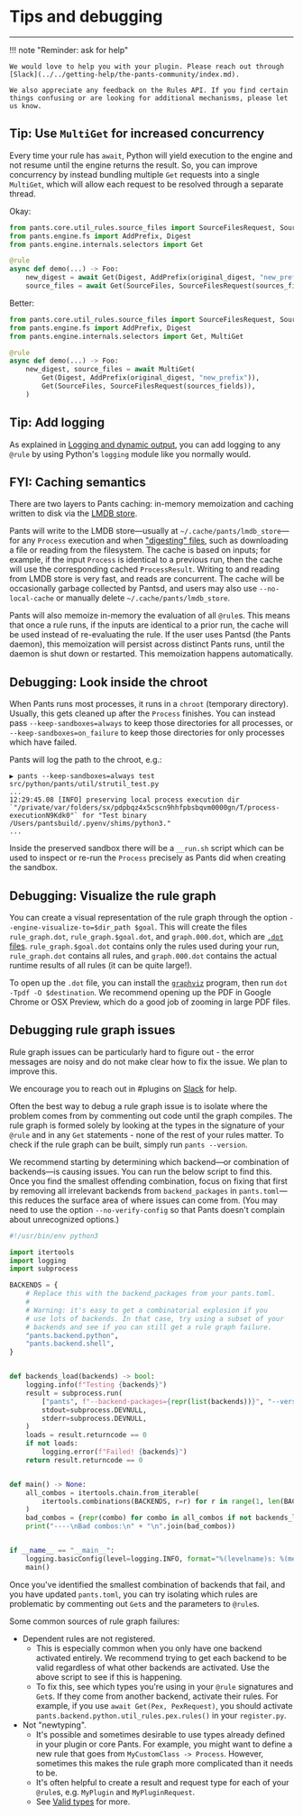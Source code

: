 # Tips and debugging

---

!!! note "Reminder: ask for help"

    We would love to help you with your plugin. Please reach out through [Slack](../../getting-help/the-pants-community/index.md).

    We also appreciate any feedback on the Rules API. If you find certain things confusing or are looking for additional mechanisms, please let us know.

## Tip: Use `MultiGet` for increased concurrency

Every time your rule has `await`, Python will yield execution to the engine and not resume until the engine returns the result. So, you can improve concurrency by instead bundling multiple `Get` requests into a single `MultiGet`, which will allow each request to be resolved through a separate thread.

Okay:

```python
from pants.core.util_rules.source_files import SourceFilesRequest, SourceFiles
from pants.engine.fs import AddPrefix, Digest
from pants.engine.internals.selectors import Get

@rule
async def demo(...) -> Foo:
    new_digest = await Get(Digest, AddPrefix(original_digest, "new_prefix"))
    source_files = await Get(SourceFiles, SourceFilesRequest(sources_fields))
```

Better:

```python
from pants.core.util_rules.source_files import SourceFilesRequest, SourceFiles
from pants.engine.fs import AddPrefix, Digest
from pants.engine.internals.selectors import Get, MultiGet

@rule
async def demo(...) -> Foo:
    new_digest, source_files = await MultiGet(
        Get(Digest, AddPrefix(original_digest, "new_prefix")),
        Get(SourceFiles, SourceFilesRequest(sources_fields)),
    )
```

## Tip: Add logging

As explained in [Logging and dynamic output](rules-api-logging.md), you can add logging to any `@rule` by using Python's `logging` module like you normally would.

## FYI: Caching semantics

There are two layers to Pants caching: in-memory memoization and caching written to disk via the [LMDB store](https://en.wikipedia.org/wiki/Lightning_Memory-Mapped_Database).

Pants will write to the LMDB store—usually at `~/.cache/pants/lmdb_store`—for any `Process` execution and when ["digesting" files](rules-api-file-system.md), such as downloading a file or reading from the filesystem. The cache is based on inputs; for example, if the input `Process` is identical to a previous run, then the cache will use the corresponding cached `ProcessResult`. Writing to and reading from LMDB store is very fast, and reads are concurrent. The cache will be occasionally garbage collected by Pantsd, and users may also use `--no-local-cache` or manually delete `~/.cache/pants/lmdb_store`.

Pants will also memoize in-memory the evaluation of all `@rule`s. This means that once a rule runs, if the inputs are identical to a prior run, the cache will be used instead of re-evaluating the rule. If the user uses Pantsd (the Pants daemon), this memoization will persist across distinct Pants runs, until the daemon is shut down or restarted. This memoization happens automatically.

## Debugging: Look inside the chroot

When Pants runs most processes, it runs in a `chroot` (temporary directory). Usually, this gets cleaned up after the `Process` finishes. You can instead pass `--keep-sandboxes=always` to keep those directories for all processes, or `--keep-sandboxes=on_failure` to keep those directories for only processes which have failed.

Pants will log the path to the chroot, e.g.:

```
▶ pants --keep-sandboxes=always test src/python/pants/util/strutil_test.py
...
12:29:45.08 [INFO] preserving local process execution dir `"/private/var/folders/sx/pdpbqz4x5cscn9hhfpbsbqvm0000gn/T/process-executionN9Kdk0"` for "Test binary /Users/pantsbuild/.pyenv/shims/python3."
...
```

Inside the preserved sandbox there will be a `__run.sh` script which can be used to inspect or re-run the `Process` precisely as Pants did when creating the sandbox.

## Debugging: Visualize the rule graph

You can create a visual representation of the rule graph through the option `--engine-visualize-to=$dir_path $goal`. This will create the files `rule_graph.dot`, `rule_graph.$goal.dot`, and `graph.000.dot`, which are [`.dot` files](https://en.wikipedia.org/wiki/DOT_%28graph_description_language%29). `rule_graph.$goal.dot` contains only the rules used during your run, `rule_graph.dot` contains all rules, and `graph.000.dot` contains the actual runtime results of all rules (it can be quite large!).

To open up the `.dot` file, you can install the [`graphviz`](https://graphviz.org) program, then run `dot -Tpdf -O $destination`. We recommend opening up the PDF in Google Chrome or OSX Preview, which do a good job of zooming in large PDF files.

## Debugging rule graph issues

Rule graph issues can be particularly hard to figure out - the error messages are noisy and do not make clear how to fix the issue. We plan to improve this.

We encourage you to reach out in #plugins on [Slack](../../getting-help/index.md) for help.

Often the best way to debug a rule graph issue is to isolate where the problem comes from by commenting out code until the graph compiles. The rule graph is formed solely by looking at the types in the signature of your `@rule` and in any `Get` statements - none of the rest of your rules matter. To check if the rule graph can be built, simply run `pants --version`.

We recommend starting by determining which backend—or combination of backends—is causing issues. You can run the below script to find this. Once you find the smallest offending combination, focus on fixing that first by removing all irrelevant backends from `backend_packages` in `pants.toml`—this reduces the surface area of where issues can come from. (You may need to use the option `--no-verify-config` so that Pants doesn't complain about unrecognized options.)

```python title="find_bad_backend_combos.py"
#!/usr/bin/env python3

import itertools
import logging
import subprocess

BACKENDS = {
    # Replace this with the backend_packages from your pants.toml.
    #
    # Warning: it's easy to get a combinatorial explosion if you
    # use lots of backends. In that case, try using a subset of your
    # backends and see if you can still get a rule graph failure.
    "pants.backend.python",
    "pants.backend.shell",
}


def backends_load(backends) -> bool:
    logging.info(f"Testing {backends}")
    result = subprocess.run(
        ["pants", f"--backend-packages={repr(list(backends))}", "--version"],
        stdout=subprocess.DEVNULL,
        stderr=subprocess.DEVNULL,
    )
    loads = result.returncode == 0
    if not loads:
        logging.error(f"Failed! {backends}")
    return result.returncode == 0


def main() -> None:
    all_combos = itertools.chain.from_iterable(
        itertools.combinations(BACKENDS, r=r) for r in range(1, len(BACKENDS) + 1)
    )
    bad_combos = {repr(combo) for combo in all_combos if not backends_load(combo)}
    print("----\nBad combos:\n" + "\n".join(bad_combos))


if __name__ == "__main__":
    logging.basicConfig(level=logging.INFO, format="%(levelname)s: %(message)s")
    main()
```

Once you've identified the smallest combination of backends that fail, and you have updated `pants.toml`, you can try isolating which rules are problematic by commenting out `Get`s and the parameters to `@rule`s.

Some common sources of rule graph failures:

- Dependent rules are not registered.
  - This is especially common when you only have one backend activated entirely. We recommend trying to get each backend to be valid regardless of what other backends are activated. Use the above script to see if this is happening.
  - To fix this, see which types you're using in your `@rule` signatures and `Get`s. If they come from another backend, activate their rules. For example, if you use `await Get(Pex, PexRequest)`, you should activate `pants.backend.python.util_rules.pex.rules()` in your `register.py`.
- Not "newtyping".
  - It's possible and sometimes desirable to use types already defined in your plugin or core Pants. For example, you might want to define a new rule that goes from `MyCustomClass -> Process`. However, sometimes this makes the rule graph more complicated than it needs to be.
  - It's often helpful to create a result and request type for each of your `@rule`s, e.g. `MyPlugin` and `MyPluginRequest`.
  - See [Valid types](rules-api-concepts.md#valid-types) for more.
